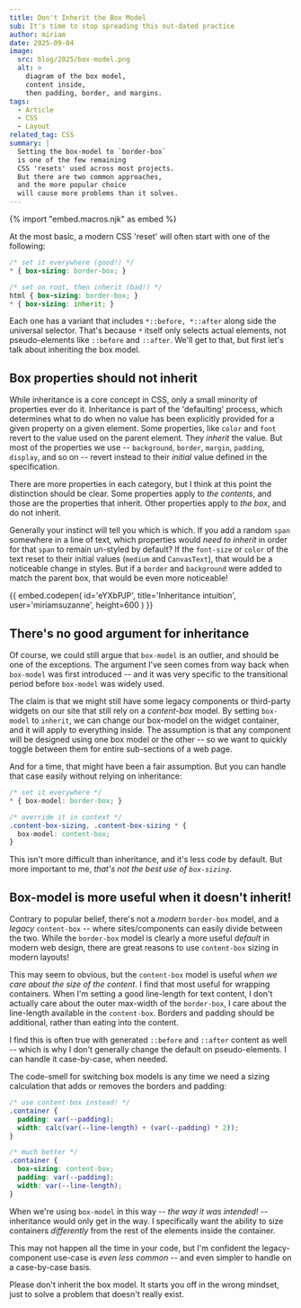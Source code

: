 ```yaml
---
title: Don't Inherit the Box Model
sub: It's time to stop spreading this out-dated practice
author: miriam
date: 2025-09-04
image:
  src: blog/2025/box-model.png
  alt: >
    diagram of the box model,
    content inside,
    then padding, border, and margins.
tags:
  - Article
  - CSS
  - Layout
related_tag: CSS
summary: |
  Setting the box-model to `border-box`
  is one of the few remaining
  CSS 'resets' used across most projects.
  But there are two common approaches,
  and the more popular choice
  will cause more problems than it solves.
---
```


{% import "embed.macros.njk" as embed %}

At the most basic,
a modern CSS 'reset'
will often start with one of the following:

```css
/* set it everywhere (good!) */
* { box-sizing: border-box; }

/* set on root, then inherit (bad!) */
html { box-sizing: border-box; }
* { box-sizing: inherit; }
```

Each one has a variant
that includes `*::before, *::after`
along side the universal selector.
That's because `*` itself only selects actual elements,
not pseudo-elements like `::before` and `::after`.
We'll get to that,
but first let's talk about
inheriting the box model.

## Box properties should not inherit

While inheritance is a core concept in CSS,
only a small minority of properties ever do it.
Inheritance is part of the 'defaulting' process,
which determines what to do
when no value has been explicitly provided
for a given property on a given element.
Some properties,
like `color` and `font` revert to
the value used on the parent element.
They _inherit_ the value.
But most of the properties we use --
`background`, `border`, `margin`, `padding`, `display`,
and so on --
revert instead to their _initial_ value
defined in the specification.

There are more properties in each category,
but I think at this point
the distinction should be clear.
Some properties apply to _the contents_,
and those are the properties that inherit.
Other properties apply to _the box_,
and do not inherit.

Generally your instinct will tell you which is which.
If you add a random `span` somewhere in a line of text,
which properties would _need to inherit_
in order for that `span` to remain un-styled by default?
If the `font-size` or `color` of the text
reset to their initial values (`medium` and `CanvasText`),
that would be a noticeable change in styles.
But if a `border` and `background` were added
to match the parent box,
that would be even more noticeable!

{{ embed.codepen(
  id='eYXbPJP',
  title='Inheritance intuition',
  user='miriamsuzanne',
  height=600
) }}

## There's no good argument for inheritance

Of course,
we could still argue
that `box-model` is an outlier,
and should be one of the exceptions.
The argument I've seen
comes from way back when `box-model`
was first introduced --
and it was very specific to the transitional period
before `box-model` was widely used.

The claim is that
we might still have some legacy components
or third-party widgets on our site
that still rely on a _content-box_ model.
By setting `box-model` to `inherit`,
we can change our box-model on the widget container,
and it will apply to everything inside.
The assumption is that any component
will be designed using one box model or the other --
so we want to quickly toggle between them
for entire sub-sections of a web page.

And for a time,
that might have been a fair assumption.
But you can handle that case easily
without relying on inheritance:

```css
/* set it everywhere */
* { box-model: border-box; }

/* override it in context */
.content-box-sizing, .content-box-sizing * {
  box-model: content-box;
}
```

This isn't more difficult than inheritance,
and it's less code by default.
But more important to me,
_that's not the best use of `box-sizing`_.

## Box-model is more useful when it doesn't inherit!

Contrary to popular belief,
there's not a _modern_ `border-box` model,
and a _legacy_ `content-box` --
where sites/components can easily divide
between the two.
While the `border-box` model
is clearly a more useful _default_
in modern web design,
there are great reasons to use
`content-box` sizing
in modern layouts!

This may seem to obvious,
but the `content-box` model is useful
_when we care about the size of the content_.
I find that most useful for wrapping containers.
When I'm setting a good line-length for text content,
I don't actually care about the outer max-width of the `border-box`,
I care about the line-length available in the `content-box`.
Borders and padding should be additional,
rather than eating into the content.

I find this is often true with generated
`::before` and `::after` content as well --
which is why I don't generally change the default
on pseudo-elements.
I can handle it case-by-case, when needed.

The code-smell for switching box models
is any time we need a sizing calculation
that adds or removes the borders and padding:

```css
/* use content-box instead! */
.container {
  padding: var(--padding);
  width: calc(var(--line-length) + (var(--padding) * 2));
}

/* much better */
.container {
  box-sizing: content-box;
  padding: var(--padding);
  width: var(--line-length);
}
```

When we're using `box-model` in this way --
_the way it was intended!_ --
inheritance would only get in the way.
I specifically want the ability to size containers
_differently_ from the rest of the elements
inside the container.

This may not happen all the time
in your code,
but I'm confident the
legacy-component use-case is _even less common_ --
and even simpler to handle on a case-by-case basis.

Please don't inherit the box model.
It starts you off in the wrong mindset,
just to solve a problem that doesn't really exist.
